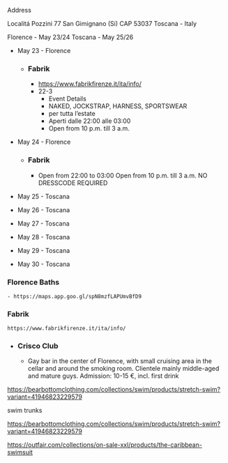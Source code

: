 Address

Localitá Pozzini 77
San Gimignano (Si)
CAP 53037
Toscana - Italy


Florence - May 23/24
Toscana - May 25/26


- May 23 - Florence
  - ### Fabrik
    - https://www.fabrikfirenze.it/ita/info/
    - 22-3
      - Event Details
      - NAKED, JOCKSTRAP, HARNESS, SPORTSWEAR
      - per tutta l’estate
      - Aperti dalle 22:00 alle 03:00
      - Open from 10 p.m. till 3 a.m.

- May 24 - Florence
    - ### Fabrik
      - Open from 22:00 to 03:00
    Open from 10 p.m. till 3 a.m.
    NO DRESSCODE REQUIRED


- May 25 - Toscana
- May 26 - Toscana
- May 27 - Toscana
- May 28 - Toscana
- May 29 - Toscana
- May 30 - Toscana

### Florence Baths
    - https://maps.app.goo.gl/spN8mzfLAPUmvBfD9
### Fabrik
    https://www.fabrikfirenze.it/ita/info/

- ### Crisco Club
  - Gay bar in the center of Florence, with small cruising area in the cellar and around the smoking room.
Clientele mainly middle-aged and mature guys.
Admission: 10-15 €, incl. first drink


https://bearbottomclothing.com/collections/swim/products/stretch-swim?variant=41946823229579


swim trunks

https://bearbottomclothing.com/collections/swim/products/stretch-swim?variant=41946823229579

https://outfair.com/collections/on-sale-xxl/products/the-caribbean-swimsuit